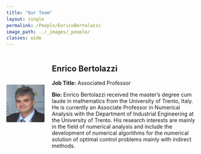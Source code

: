 ```yaml
---
title: "Our Team"
layout: single
permalink: /People/EnricoBertolazzi
image_path: ../_images/_people/
classes: wide
---
```


<style>
div.biodata {
  display: flex;
  flex-direction: row;
  align-items: center;
}

.biodata img {
  object-fit: cover;
  border-radius: 2%;
}
</style>

<div class = "biodata">
    <img src="../_images/_people/enrico_bertolazzi.jpg" alt="Enrico Bertolazzi" width="20%" style="margin-right: 20px;">
    <div>
      <h2>Enrico Bertolazzi</h2>
      <p><strong>Job Title:</strong> Associated Professor</p>
      <p><strong>Bio:</strong> Enrico Bertolazzi received the master’s degree cum laude in mathematics from the University of Trento, Italy. He is currently an Associate Professor in Numerical Analysis with the Department of Industrial Engineering at the University of Trento. His research interests are mainly in the field of numerical analysis and include the development of numerical algorithms for the numerical solution of optimal control problems mainly with indirect methods. </p>
    </div>
</div>
